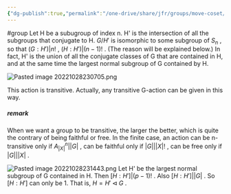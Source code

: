 ```yaml
---
{"dg-publish":true,"permalink":"/one-drive/share/jfr/groups/move-coset/"}
---
```



#group 
Let H be a subugroup of index n. H' is the intersection of all the subgroups that conjugate to H. $G/H'$ is isomorphic to some subgroup of $S_n$ , so that $(G:H')| n!$ , $(H:H')| (n-1)!$ . (The reason will be explained below.)
In fact, H' is the union of all the conjugate classes of G that are contained in H, and at the same time the largest normal subgroup of G contained by H.

![Pasted image 20221028230705.png](/img/user/OneDrive/Share/resource/Pasted%20image%2020221028230705.png)

This action is transitive. Actually, any transitive G-action can be given in this way. 
##### remark
When we want a group to be transitive, the larger the better, which is quite the contrary of being faithful or free. In the finite case, an action can be n-transitive only if $A_{|X|}^n\big ||G|$ , can be faithful only if $|G|\big||X|!$ , can be free only if $|G|\big||X|$ .

![Pasted image 20221028231443.png](/img/user/OneDrive/Share/resource/Pasted%20image%2020221028231443.png)
 Let H' be the largest normal subgroup of G contained in H. Then $[H:H']|(p-1)!$ . Also $[H:H']\big||G|$ .
 So $[H:H']$ can only be 1. That is, $H=H'\lhd G$ .
 